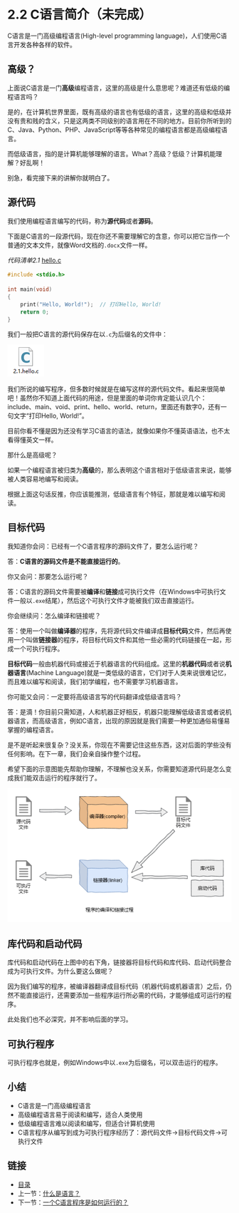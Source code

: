 # 2.2 C语言简介（未完成）

C语言是一门高级编程语言(High-level programming language)，人们使用C语言开发各种各样的软件。

## 高级？

上面说C语言是一门**高级**编程语言，这里的高级是什么意思呢？难道还有低级的编程语言吗？

是的，在计算机世界里面，既有高级的语言也有低级的语言，这里的高级和低级并没有贵和贱的含义，只是这两类不同级别的语言用在不同的地方。目前你所听到的C、Java、Python、PHP、JavaScript等等各种常见的编程语言都是高级编程语言。

而低级语言，指的是计算机能够理解的语言。What？高级？低级？计算机能理解？好乱啊！

别急，看完接下来的讲解你就明白了。

## 源代码

我们使用编程语言编写的代码，称为**源代码**或者**源码**。

下面是C语言的一段源代码，现在你还不需要理解它的含意，你可以把它当作一个普通的文本文件，就像Word文档的`.docx`文件一样。

*代码清单2.1* [hello.c](./src/ch02/2.1.hello.c)

```c
#include <stdio.h>

int main(void)
{
    print("Hello, World!");  // 打印Hello, World!
    return 0;
}
```

我们一般把C语言的源代码保存在以`.c`为后缀名的文件中：

![hello.c](./images/02.2.hello.c.png)

我们所说的编写程序，但多数时候就是在编写这样的源代码文件。看起来很简单吧！虽然你不知道上面代码的用途，但是里面的单词你肯定能认识几个：include、main、void、print、hello、world、return，里面还有数字0，还有一句文字“打印Hello, World!”。

目前你看不懂是因为还没有学习C语言的语法，就像如果你不懂英语语法，也不太看得懂英文一样。

那什么是高级呢？

如果一个编程语言被归类为**高级**的，那么表明这个语言相对于低级语言来说，能够被人类容易地编写和阅读。

根据上面这句话反推，你应该能推测，低级语言有个特征，那就是难以编写和阅读。

## 目标代码

我知道你会问：已经有一个C语言程序的源码文件了，要怎么运行呢？

答：**C语言的源码文件是不能直接运行的**。

你又会问：那要怎么运行呢？

答：C语言的源码文件需要被**编译**和**链接**成可执行文件（在Windows中可执行文件一般以`.exe`结尾），然后这个可执行文件才能被我们双击直接运行。

你会继续问：怎么编译和链接呢？

答：使用一个叫做**编译器**的程序，先将源代码文件编译成**目标代码**文件，然后再使用一个叫做**链接器**的程序，将目标代码文件和其他一些必需的代码链接在一起，形成一个可执行程序。

**目标代码**一般由机器代码或接近于机器语言的代码组成。这里的**机器代码**或者说**机器语言**(Machine Language)就是一类低级的语言，它们对于人类来说很难记忆，而且难以编写和阅读，我们初学编程，也不需要学习机器语言。

你可能又会问：一定要将高级语言写的代码翻译成低级语言吗？

答：是滴！你目前只需知道，人和机器正好相反，机器只能理解低级语言或者说机器语言，而高级语言，例如C语言，出现的原因就是我们需要一种更加通俗易懂易掌握的编程语言。

是不是听起来很复杂？没关系，你现在不需要记住这些东西，这对后面的学些没有任何影响。在下一章，我们会亲自操作整个过程。

希望下面的示意图能先帮助你理解，不理解也没关系，你需要知道源代码是怎么变成我们能双击运行的程序就行了。

![compile and link](./images/02.2.compile-and-link.png)

## 库代码和启动代码

库代码和启动代码在上图中的右下角，链接器将目标代码和库代码、启动代码整合成为可执行文件。为什么要这么做呢？

因为我们编写的程序，被编译器翻译成目标代码（机器代码或机器语言）之后，仍然不能直接运行，还需要添加一些程序运行所必需的代码，才能够组成可运行的程序。

此处我们也不必深究，并不影响后面的学习。

## 可执行程序

可执行程序也就是，例如Windows中以`.exe`为后缀名，可以双击运行的程序。

## 小结

- C语言是一门高级编程语言
- 高级编程语言易于阅读和编写，适合人类使用
- 低级编程语言难以阅读和编写，但适合计算机使用
- C语言程序从编写到成为可执行程序经历了：源代码文件->目标代码文件->可执行文件

## 链接

- [目录](./preface.md)
- 上一节：[什么是语言？](./02.1.md)
- 下一节：[一个C语言程序是如何运行的？](./02.3.md)
